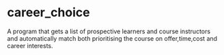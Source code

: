 # career_choice

A program that gets a list of prospective learners and course  instructors and automatically  match both prioritising the course on offer,time,cost and career interests.
